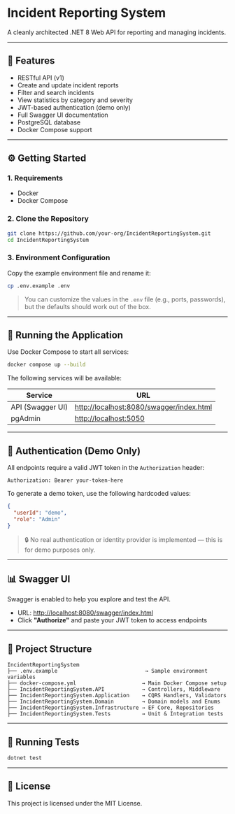 # Incident Reporting System

A cleanly architected .NET 8 Web API for reporting and managing incidents.

---

## 🚀 Features

- RESTful API (v1)
- Create and update incident reports
- Filter and search incidents
- View statistics by category and severity
- JWT-based authentication (demo only)
- Full Swagger UI documentation
- PostgreSQL database
- Docker Compose support

---

## ⚙️ Getting Started

### 1. Requirements

- Docker
- Docker Compose

### 2. Clone the Repository

```bash
git clone https://github.com/your-org/IncidentReportingSystem.git
cd IncidentReportingSystem
```

### 3. Environment Configuration

Copy the example environment file and rename it:

```bash
cp .env.example .env
```

> You can customize the values in the `.env` file (e.g., ports, passwords), but the defaults should work out of the box.

---

## 🐳 Running the Application

Use Docker Compose to start all services:

```bash
docker compose up --build
```

The following services will be available:

| Service          | URL |
| ---------------- | --- |
| API (Swagger UI) |  [http://localhost:8080/swagger/index.html](http://localhost:8080/swagger/index.html)    |
| pgAdmin           | [http://localhost:5050](http://localhost:5050) |
---

## 🔐 Authentication (Demo Only)

All endpoints require a valid JWT token in the `Authorization` header:

```
Authorization: Bearer your-token-here
```

To generate a demo token, use the following hardcoded values:

```json
{
  "userId": "demo",
  "role": "Admin"
}
```

> 🔒 No real authentication or identity provider is implemented — this is for demo purposes only.

---

## 📊 Swagger UI

Swagger is enabled to help you explore and test the API.

- URL: [http://localhost:8080/swagger/index.html](http://localhost:8080/swagger/index.html)
- Click **"Authorize"** and paste your JWT token to access endpoints

---

## 📁 Project Structure

```plaintext
IncidentReportingSystem
├── .env.example                            → Sample environment variables
├── docker-compose.yml                     → Main Docker Compose setup
├── IncidentReportingSystem.API            → Controllers, Middleware
├── IncidentReportingSystem.Application    → CQRS Handlers, Validators
├── IncidentReportingSystem.Domain         → Domain models and Enums
├── IncidentReportingSystem.Infrastructure → EF Core, Repositories
├── IncidentReportingSystem.Tests          → Unit & Integration tests
```

---

## 🧪 Running Tests

```bash
dotnet test
```

---

## 📝 License

This project is licensed under the MIT License.

